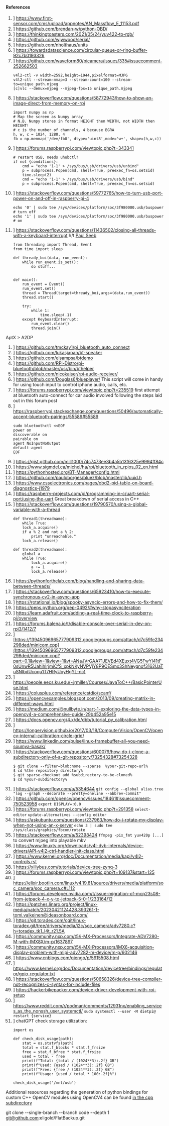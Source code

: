 ####  References

1. ] https://www.first-sensor.com/cms/upload/appnotes/AN_Massflow_E_11153.pdf
1. ] https://github.com/brendan-w/python-OBD/
1. ] https://thinkingtoasters.com/2021/05/24/yuv422-to-rgb/
1. ] https://github.com/wjwwood/serial/
1. ] https://github.com/nholthaus/units
1. ] https://towardsdatascience.com/circular-queue-or-ring-buffer-92c7b0193326
1. ] https://github.com/waveform80/picamera/issues/335#issuecomment-252662503
    ```
    v4l2-ctl -v width=2592,height=1944,pixelformat=MJPG
    v4l2-ctl --stream-mmap=3 --stream-count=100 --stream-to=unique_path.mjpeg
    [c]vlc --demux=mjpeg --mjpeg-fps=15 unique_path.mjpeg
    ```
1. ] https://stackoverflow.com/questions/58772943/how-to-show-an-image-direct-from-memory-on-rpi
    ```
    import numpy as np
    # Map the screen as Numpy array
    # N.B. Numpy stores in format HEIGHT then WIDTH, not WIDTH then HEIGHT!
    # c is the number of channels, 4 because BGRA
    h, w, c = 1024, 1280, 4
    fb = np.memmap('/dev/fb0', dtype='uint8',mode='w+', shape=(h,w,c)) 
    ```
1. ] https://forums.raspberrypi.com/viewtopic.php?t=343341
    ```
    # restart USB, needs uhubctl?
    if not {conditions}:
        cmd = "echo '1-1' > /sys/bus/usb/drivers/usb/unbind"
        p = subprocess.Popen(cmd, shell=True, preexec_fn=os.setsid)
        time.sleep(2)
        cmd = "echo '1-1' > /sys/bus/usb/drivers/usb/bind"
        p = subprocess.Popen(cmd, shell=True, preexec_fn=os.setsid)
    ```
1. ] https://stackoverflow.com/questions/59772765/how-to-turn-usb-port-power-on-and-off-in-raspberry-pi-4
    ```
    echo '0' | sudo tee /sys/devices/platform/soc/3f980000.usb/buspower # turn off
    echo '1' | sudo tee /sys/devices/platform/soc/3f980000.usb/buspower # on
    ```
1. ] https://stackoverflow.com/questions/11436502/closing-all-threads-with-a-keyboard-interrupt h/t [Paul Seeb](https://stackoverflow.com/a/11436603)
    ```
    from threading import Thread, Event
    from time import sleep

    def thready_boi(data, run_event):
        while run_event.is_set():
            do stuff...


    def main():
        run_event = Event()
        run_event.set()
        thread = Thread(target=thready_boi,args=(data,run_event))
        thread.start()
        
        try:
            while 1:
                time.sleep(.1)
        except KeyboardInterrupt:
            run_event.clear()
            thread.join()
    ```
AptX > A2DP
1. ] https://github.com/tmckay1/pi_bluetooth_auto_connect
1. ] https://github.com/lukasjapan/bt-speaker
1. ] https://github.com/elsampsa/btdemo
1. ] https://github.com/RPi-Distro/pi-bluetooth/blob/master/usr/bin/bthelper
1. ] https://github.com/nicokaiser/rpi-audio-receiver/
1. ] https://github.com/Douglas6/blueplayer/
    This script will come in handy for using touch input to control iphone audio, calls, etc.
1. ] https://forums.raspberrypi.com/viewtopic.php?t=235519
    first attempt at bluetooth auto-connect for car audio involved following the steps laid out in this forum post
1. ] https://raspberrypi.stackexchange.com/questions/50496/automatically-accept-bluetooth-pairings/55589#55589
    ```
    sudo bluetoothctl <<EOF
    power on
    discoverable on
    pairable on
    agent NoInputNoOutput
    default-agent
    EOF
    ```
1. ] https://gist.github.com/mill1000/74c7473ee3b4a5b13f6325e9994ff84c
1. ] https://www.sigmdel.ca/michel/ha/rpi/bluetooth_in_rpios_02_en.html
1. ] https://pythonhosted.org/BT-Manager/config.html
1. ] https://github.com/pauloborges/bluez/blob/master/lib/uuid.h
1. ] https://www.csselectronics.com/pages/obd2-pid-table-on-board-diagnostics-j1979
1. ] https://raspberry-projects.com/pi/programming-in-c/uart-serial-port/using-the-uart
    Great breakdown of serial access in C++
1. ] https://stackoverflow.com/questions/19790570/using-a-global-variable-with-a-thread
    ```
    def thread1(threadname):
        while True:
        lock_a.acquire()
        if a % 2 and not a % 2:
            print "unreachable."
        lock_a.release()

    def thread2(threadname):
        global a
        while True:
            lock_a.acquire()
            a += 1
            lock_a.release()
    ```
1. ] https://pythonforthelab.com/blog/handling-and-sharing-data-between-threads/
1. ] https://stackoverflow.com/questions/65923410/how-to-execute-synchronous-cv2-in-async-app
1. ] https://rotational.io/blog/spooky-asyncio-errors-and-how-to-fix-them/
1. ] https://peps.python.org/pep-0492/#why-stopasynciteration
1. ] https://learn.adafruit.com/adding-a-real-time-clock-to-raspberry-pi/overview
1. ] https://forums.balena.io/t/disable-console-over-serial-in-dev-on-rpi3/1412/7
1. ] [https://13945096965777909312.googlegroups.com/attach/d7c59fe234298ded/minicom.cpp](https://13945096965777909312.googlegroups.com/attach/d7c59fe234298ded/minicom.cpp?part=0.1&view=1&view=1&vt=ANaJVrGAA71JEVEd4XEuxt4VG5FwYI41tF0sUnwR5UahihIrjmiCfS_xpkNKyNVPVjY8P9OESmx3ShNeygnof3162UaTuSNlbdUcoqu1T7HRyUoyHgYL-nc)
1. ] https://people.eecs.ku.edu/~jrmiller/Courses/JavaToC++/BasicPointerUse.html
1. ] https://cplusplus.com/reference/cstdio/scanf/
1. ] https://opencvexamples.blogspot.com/2013/09/creating-matrix-in-different-ways.html
1. ] https://medium.com/@nullbyte.in/part-1-exploring-the-data-types-in-opencv4-a-comprehensive-guide-29b452a95e15
1. ] https://docs.opencv.org/4.x/dc/dbb/tutorial_py_calibration.html
1. ] https://longervision.github.io/2017/03/18/ComputerVision/OpenCV/opencv-internal-calibration-circle-grid/
1. ] https://www.linkedin.com/pulse/linux-framebuffer-all-you-need-soumya-basak/
1. ] https://stackoverflow.com/questions/600079/how-do-i-clone-a-subdirectory-only-of-a-git-repository/73254328#73254328
    ```
    $ git clone --filter=blob:none --sparse  %your-git-repo-url%
    $ cd %the repository directory%
    $ git sparse-checkout add %subdirectory-to-be-cloned%
    $ cd %your-subdirectory%
    ```
1. ] https://stackoverflow.com/a/5354644
    `git config --global alias.tree "log --graph --decorate --pretty=oneline --abbrev-commit"`
1. ] https://github.com/opencv/opencv/issues/18461#issuecomment-750523958
    `export DISPLAY=:0.0`
1. ] https://forums.raspberrypi.com/viewtopic.php?t=291358
    `select-editor`
    `update-alternatives --config editor`
1. ] https://askubuntu.com/questions/237963/how-do-i-rotate-my-display-when-not-using-an-x-server
    `echo 3 | sudo tee /sys/class/graphics/fbcon/rotate`
1. ] https://stackoverflow.com/a/52398424
    `ffmpeg -pix_fmt yuv420p [...]` to convert mjpeg into playable mkv
1. ] https://www.linuxtv.org/downloads/v4l-dvb-internals/device-drivers/API-v4l2-ctrl-handler-init-class.html
1. ] https://www.kernel.org/doc/Documentation/media/kapi/v4l2-controls.rst
1. ] https://xillybus.com/tutorials/device-tree-zynq-3
1. ] https://forums.raspberrypi.com/viewtopic.php?t=109137&start=125
1. ] https://elixir.bootlin.com/linux/v4.19.81/source/drivers/media/platform/soc_camera/soc_camera.c#L112
1. ] https://forums.developer.nvidia.com/t/issue-migration-of-mcp23s08-from-jetpack-4-x-y-to-jetpack-5-0-1/233164/12
1. ] https://patches.linaro.org/project/linux-media/patch/20230421124428.393261-1-tomi.valkeinen@ideasonboard.com/
1. ] https://git.toradex.com/cgit/linux-toradex.git/tree/drivers/media/i2c/soc_camera/adv7280.c?h=toradex_tk1_l4t_r21.5A
1. ] https://community.nxp.com/t5/i-MX-Processors/Integrate-ADV7280-M-with-IMX8X/m-p/1637897
1. ] https://community.nxp.com/t5/i-MX-Processors/iMX6-acquisition-display-problem-with-mipi-adv7282-m-device/m-p/602146
1. ] https://www.cnblogs.com/qiengo/p/5915508.html
1. ] https://www.kernel.org/doc/Documentation/devicetree/bindings/regulator/gpio-regulator.txt
1. ] https://stackoverflow.com/questions/50658326/device-tree-compiler-not-recognizes-c-syntax-for-include-files
1. ] https://hackerbikepacker.com/device-driver-development-with-rpi-setup
1. ] https://www.reddit.com/r/podman/comments/12931nx/enabling_services_as_the_nonssh_user_systemctl/
    `sudo systemctl --user -M dietpi@ restart {service}`
1. ] chatGPT check storage utilization:
    ```
    import os

    def check_disk_usage(path):
        stat = os.statvfs(path)
        total = stat.f_blocks * stat.f_frsize
        free = stat.f_bfree * stat.f_frsize
        used = total - free
        print(f"Total: {total / (1024**3):.2f} GB")
        print(f"Used: {used / (1024**3):.2f} GB")
        print(f"Free: {free / (1024**3):.2f} GB")
        print(f"Usage: {used / total * 100:.2f}%")

    check_disk_usage('/mnt/usb')
    ```

Additional resources regarding the generation of python bindings for custom C++ OpenCV modules using OpenCV4 can be found [in the cpp subdirectory](./cpp/README.md)

 git clone --single-branch --branch code --depth 1 git@github.com:eligold/FlatBackup.git
